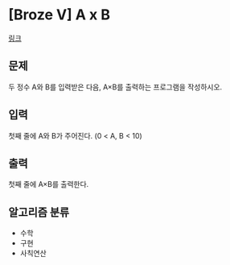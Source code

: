 # [Broze V] A x B

[링크](https://www.acmicpc.net/problem/10998)

## 문제
두 정수 A와 B를 입력받은 다음, A×B를 출력하는 프로그램을 작성하시오.

## 입력
첫째 줄에 A와 B가 주어진다. (0 < A, B < 10)

## 출력
첫째 줄에 A×B를 출력한다.

## 알고리즘 분류
- 수학
- 구현
- 사칙연산
